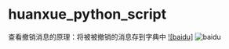 # huanxue_python_script
查看撤销消息的原理：将被被撤销的消息存到字典中
[![baidu]](http://baidu.com)
![baidu](http://www.baidu.com/img/bdlogo.gif)

